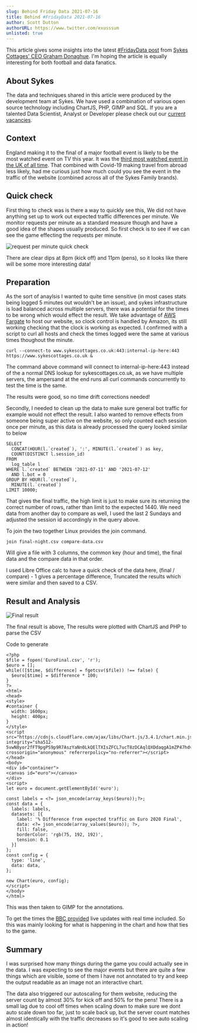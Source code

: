 ```yaml
---
slug: Behind Friday Data 2021-07-16
title: Behind #FridayData 2021-07-16
author: Scott Dutton
authorURL: https://www.twitter.com/exusssum
unlisted: true
---
```


This article gives some insights into the latest [#FridayData post](https://www.linkedin.com/feed/update/urn:li:activity:6821808825025269760/) from [Sykes Cottages' CEO Graham Donaghue](https://uk.linkedin.com/in/grahamdonoghue). I'm hoping the article is equally interesting for both football and data fanatics.

## About Sykes

The data and techniques shared in this article were produced by the development team at Sykes. We have used a combination of various open source technology including ChartJS, PHP, GIMP and SQL. If you are a talented Data Scientist, Analyst or Developer please check out our [current vacancies](https://www.sykescottages.co.uk/careers/).

<!--truncate-->

## Context

England making it to the final of a major football event is likely to be the most watched event on TV this year. It was the [third most watched event in the UK of all time](https://uk.sports.yahoo.com/news/englands-final-euro-2020-game-105604951.html). That combined with Covid-19 making travel from abroad less likely, had me curious just how much could you see the event in the traffic of the website (combined across all of the Sykes Family brands).


## Quick check

First thing to check was is there a way to quickly see this, We did not have anything set up to work out expected traffic differences per minute. We monitor requests per minute as a standard measure though and have a good idea of the shapes usually produced. So first check is to see if we can see the game effecting the requests per minute.

![request per minute quick check](/img/postimages/behind-friday-data/2021-07-16/rpm-traffic.png)

There are clear dips at 8pm (kick off) and 11pm (pens), so it looks like there will be some more interesting data!

## Preparation

As the sort of anaylsis I wanted to quite time sensitive (in most cases stats being logged 5 minutes out  wouldn't be an issue), and sykes infrastructure is load balanced across multiple servers, there was a potential for the times to be wrong which would effect the result.
We take advantage of [AWS Fargate](https://aws.amazon.com/fargate) to host our website, so clock control is handled by Amazon, its still working checking that the clock is working as expected. 
I confirmed with a script to curl all hosts and check the times logged were the same at various times thoughout the minute.

```
curl --connect-to www.sykescottages.co.uk:443:internal-ip-here:443 https://www.sykescottages.co.uk &
```
The command above command will connect to internal-ip-here:443 instead of the a normal DNS lookup for sykescottages.co.uk, as we have multiple servers, the ampersand at the end runs all curl commands concurrently to test the time is the same.

The results were good, so no time drift corrections needed!


Secondly, I needed to clean up the data to make sure general bot traffic for example would not effect the result. I also wanted to remove effects from someone being super active on the website, so only counted each session once per minute, as this data is already processed the query looked similar to below

```
SELECT
  CONCAT(HOUR(l.`created`), ':', MINUTE(l.`created`) as key,
  COUNT(DISTINCT l.session_id)
FROM
  log_table l
WHERE l.`created` BETWEEN '2021-07-11' AND '2021-07-12'
  AND l.bot = 0
GROUP BY HOUR(l.`created`),
  MINUTE(l.`created`)
LIMIT 10000;
```

That gives the final traffic, the high limit is just to make sure its returning the correct number of rows, rather than limit to the expected 1440.
We need data from another day to compare as well, I used the last 2 Sundays and adjusted the session id accordingly in the query above.

To join the two together Linux provides the join command.
```
join final-night.csv compare-data.csv
```

Will give a file with 3 columns, the common key (hour and time), the final data and the compare data in that order.

I used Libre Office calc to have a quick check of the data here, (final / compare) - 1 gives a percentage difference, Truncated the results which were similar and then saved to a CSV.



## Result and Analysis

![Final result](/img/postimages/behind-friday-data/2021-07-16/Euro2020.png)

The final result is above, The results were plotted with ChartJS and PHP to parse the CSV

Code to generate 

```
<?php
$file = fopen('EuroFinal.csv', 'r');
$euro = [];
while(([$time, $difference] = fgetcsv($file)) !== false) {
  $euro[$time] = $difference * 100;
}
?>
<html>
<head>
<style>
#container {
  width: 1600px;
  height: 400px;
}
</style>
<script src="https://cdnjs.cloudflare.com/ajax/libs/Chart.js/3.4.1/chart.min.js" integrity="sha512-5vwN8yor2fFT9pgPS9p9R7AszYaNn0LkQElTXIsZFCL7ucT8zDCAqlQXDdaqgA1mZP47hdvztBMsIoFxq/FyyQ==" crossorigin="anonymous" referrerpolicy="no-referrer"></script>
</head>
<body>
<div id="container">
<canvas id="euro"></canvas>
</div>
<script>
let euro = document.getElementById('euro');

const labels = <?= json_encode(array_keys($euro));?>;
const data = {
  labels: labels,
  datasets: [{
    label: '% Difference from expected traffic on Euro 2020 Final',
    data: <?= json_encode(array_values($euro)); ?>,
    fill: false,
    borderColor: 'rgb(75, 192, 192)',
    tension: 0.1
  }]
};
const config = {
  type: 'line',
  data: data,
};

new Chart(euro, config);
</script>
</body>
</html>
```

This was then taken to GIMP for the annotations.

To get the times the [BBC provided](https://www.bbc.co.uk/sport/live/football/50941458) live updates with real time included. So this was mainly looking for what is happening in the chart and how that ties to the game.

## Summary

I was surprised how many things during the game you could actually see in the data. I was expecting to see the major events but there are quite a few things which are visible, some of them I have not annotated to try and keep the output readable as an image not an interactive chart.

The data also triggered our autoscaling for them website, reducing the server count by almost 30% for kick off and 50% for the pens! There is a small lag due to cool off times when scaling down to make sure we dont auto scale down too far, just to scale back up, but the server count matches almost identically with the traffic decreases so it's good to see auto scaling in action!





